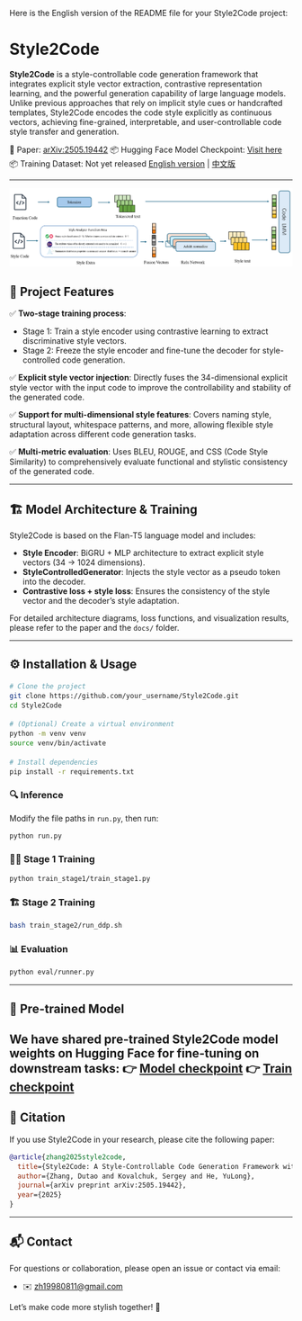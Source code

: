 Here is the English version of the README file for your Style2Code project:

# Style2Code

**Style2Code** is a style-controllable code generation framework that integrates explicit style vector extraction, contrastive representation learning, and the powerful generation capability of large language models. Unlike previous approaches that rely on implicit style cues or handcrafted templates, Style2Code encodes the code style explicitly as continuous vectors, achieving fine-grained, interpretable, and user-controllable code style transfer and generation.

📄 Paper: [arXiv:2505.19442](https://arxiv.org/abs/2505.19442)
📦 Hugging Face Model Checkpoint: [Visit here](https://huggingface.co/DUTAOZHANG/Styele2Code_model2/upload/main)
📦 Training Dataset: Not yet released
[English version](README.md) | [中文版](README_zh.md)

---
![Sturcture](QQ_1749537715460.png)
## 🚀 Project Features

✅ **Two-stage training process**:

* Stage 1: Train a style encoder using contrastive learning to extract discriminative style vectors.
* Stage 2: Freeze the style encoder and fine-tune the decoder for style-controlled code generation.

✅ **Explicit style vector injection**:
Directly fuses the 34-dimensional explicit style vector with the input code to improve the controllability and stability of the generated code.

✅ **Support for multi-dimensional style features**:
Covers naming style, structural layout, whitespace patterns, and more, allowing flexible style adaptation across different code generation tasks.

✅ **Multi-metric evaluation**:
Uses BLEU, ROUGE, and CSS (Code Style Similarity) to comprehensively evaluate functional and stylistic consistency of the generated code.

---

## 🏗️ Model Architecture & Training

Style2Code is based on the Flan-T5 language model and includes:

* **Style Encoder**: BiGRU + MLP architecture to extract explicit style vectors (34 → 1024 dimensions).
* **StyleControlledGenerator**: Injects the style vector as a pseudo token into the decoder.
* **Contrastive loss + style loss**: Ensures the consistency of the style vector and the decoder’s style adaptation.

For detailed architecture diagrams, loss functions, and visualization results, please refer to the paper and the `docs/` folder.

---

## ⚙️ Installation & Usage

```bash
# Clone the project
git clone https://github.com/your_username/Style2Code.git
cd Style2Code

# (Optional) Create a virtual environment
python -m venv venv
source venv/bin/activate

# Install dependencies
pip install -r requirements.txt
```

### 🔍 Inference

Modify the file paths in `run.py`, then run:

```bash
python run.py
```

### 🏋️‍♂️ Stage 1 Training

```bash
python train_stage1/train_stage1.py
```

### 🏗️ Stage 2 Training

```bash
bash train_stage2/run_ddp.sh
```

### 📊 Evaluation

```bash
python eval/runner.py
```

---

## 🔗 Pre-trained Model

We have shared pre-trained Style2Code model weights on Hugging Face for fine-tuning on downstream tasks:
👉 [Model checkpoint](https://huggingface.co/DUTAOZHANG/Styele2Code_model2/upload/main)
👉 [Train checkpoint](https://huggingface.co/datasets/DUTAOZHANG/Style2Code_datasets)
---

## 📄 Citation

If you use Style2Code in your research, please cite the following paper:

```bibtex
@article{zhang2025style2code,
  title={Style2Code: A Style-Controllable Code Generation Framework with Dual-Modal Contrastive Representation Learning},
  author={Zhang, Dutao and Kovalchuk, Sergey and He, YuLong},
  journal={arXiv preprint arXiv:2505.19442},
  year={2025}
}
```

---

## 📬 Contact

For questions or collaboration, please open an issue or contact via email:

* ✉️ [zh19980811@gmail.com](mailto:zh19980811@gmail.com)

Let’s make code more stylish together! 🎨
